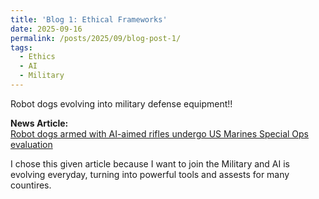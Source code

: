 ```yaml
---
title: 'Blog 1: Ethical Frameworks'
date: 2025-09-16
permalink: /posts/2025/09/blog-post-1/
tags:
  - Ethics
  - AI
  - Military 
---
```


Robot dogs evolving into military defense equipment!!

**News Article:**  
[Robot dogs armed with AI-aimed rifles undergo US Marines Special Ops evaluation](https://arstechnica.com/gadgets/2024/05/robot-dogs-armed-with-ai-targeting-rifles-undergo-us-marines-special-ops-evaluation/)

I chose this given article because I want to join the Military and AI is evolving everyday, turning into powerful tools and assests for many countires.


